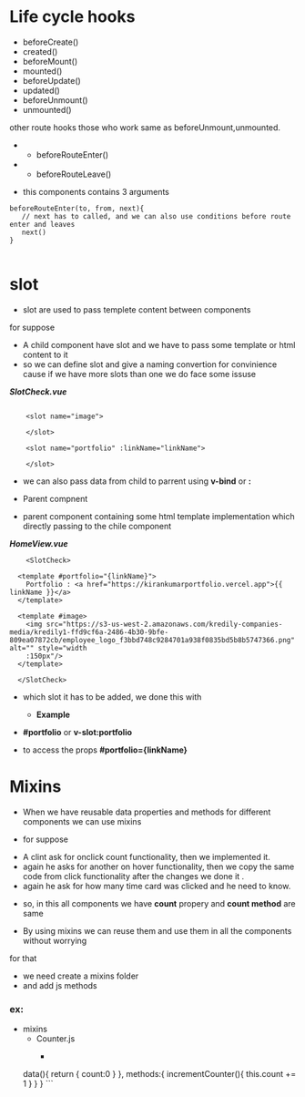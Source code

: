 # Life cycle hooks 

- beforeCreate()
- created()
- beforeMount()
- mounted()
- beforeUpdate()
- updated()
- beforeUnmount()
- unmounted()

other route hooks those who work same as beforeUnmount,unmounted.
  * - beforeRouteEnter()
  * - beforeRouteLeave()
 - this components contains 3 arguments
 ```
 beforeRouteEnter(to, from, next){
    // next has to called, and we can also use conditions before route enter and leaves
    next()
 }
    
 ```

 # slot 


- slot are used to pass templete content between components

for suppose 

* A child component have slot and we have to pass some template or html content to it 
* so we can define slot and give a naming convertion for convinience cause if we have more slots than one we do face some issuse 

***SlotCheck.vue***

```
 
    <slot name="image">
       
    </slot>

    <slot name="portfolio" :linkName="linkName">
        
    </slot>
```
*  we can also pass data from child to parrent using **v-bind** or **:**

- Parent compnent

* parent component containing some html template implementation which directly passing to the chile component

***HomeView.vue***

```
    <SlotCheck>
  
  <template #portfolio="{linkName}">
    Portfolio : <a href="https://kirankumarportfolio.vercel.app">{{ linkName }}</a>
  </template>

  <template #image>
    <img src="https://s3-us-west-2.amazonaws.com/kredily-companies-media/kredily1-ffd9cf6a-2486-4b30-9bfe-809ea07872cb/employee_logo_f3bbd748c9284701a938f0835bd5b8b5747366.png" alt="" style="width
    :150px"/>
  </template> 

  </SlotCheck>
```

- which slot it has to be added, we done this with

   * **Example**

- **#portfolio** or **v-slot:portfolio**
- to access the props **#portfolio={linkName}**



# Mixins

- When we have reusable data properties and methods for different components we can use mixins 

* for suppose

- A clint ask for onclick count functionality, then we implemented it.
- again he asks for another on hover functionality, then we copy the same code from click functionality after the changes we done it .
- again he ask for how many time card was clicked and he need to know.

* so, in this all components we have **count** propery and **count method** are same 

- By using mixins we can reuse them and use them in all the components without worrying 

for that 
- we need create a mixins folder 
- and add js methods

### ex:

* mixins
   * Counter.js
      * ```export default{
    data(){
        return {
            count:0
        }
    },
   methods:{
    incrementCounter(){
        this.count += 1
    }
   }
} ```
















